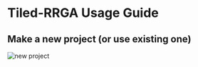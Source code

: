 # Tiled-RRGA Usage Guide

## Make a new project (or use existing one)
![new project](./recordings/new_project)